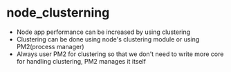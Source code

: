 # node_clusterning

- Node app performance can be increased by using clustering
- Clustering can be done using node's clustering module or using PM2(process manager)
- Always user PM2 for clustering so that we don't need to write more core for handling clustering, PM2 manages it itself
